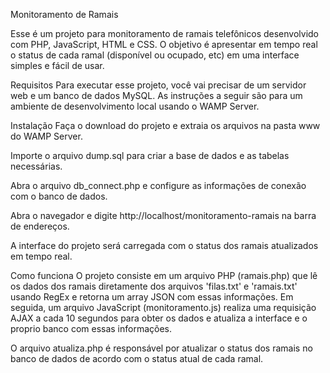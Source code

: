 Monitoramento de Ramais

Esse é um projeto para monitoramento de ramais telefônicos desenvolvido com PHP, JavaScript, HTML e CSS. O objetivo é apresentar em tempo real o status de cada ramal (disponível ou ocupado, etc) em uma interface simples e fácil de usar.

Requisitos
Para executar esse projeto, você vai precisar de um servidor web e um banco de dados MySQL. As instruções a seguir são para um ambiente de desenvolvimento local usando o WAMP Server.

Instalação
Faça o download do projeto e extraia os arquivos na pasta www do WAMP Server.

Importe o arquivo dump.sql para criar a base de dados e as tabelas necessárias.

Abra o arquivo db_connect.php e configure as informações de conexão com o banco de dados.

Abra o navegador e digite http://localhost/monitoramento-ramais na barra de endereços.

A interface do projeto será carregada com o status dos ramais atualizados em tempo real.

Como funciona
O projeto consiste em um arquivo PHP (ramais.php) que lê os dados dos ramais diretamente dos arquivos 'filas.txt' e 'ramais.txt' usando RegEx e retorna um array JSON com essas informações. Em seguida, um arquivo JavaScript (monitoramento.js) realiza uma requisição AJAX a cada 10 segundos para obter os dados e atualiza a interface e o proprio banco com essas informações.

O arquivo atualiza.php é responsável por atualizar o status dos ramais no banco de dados de acordo com o status atual de cada ramal.